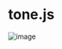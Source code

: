 # tone.js
![image](https://user-images.githubusercontent.com/81631818/211207794-54a8a3db-4be3-46d3-afab-497831329933.png)
